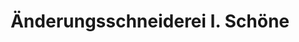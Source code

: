 ---
title: "Änderungsschneiderei I. Schöne"
url: /hannover/aenderungsschneiderei-i-schoene/
shop: Schneiderei
---